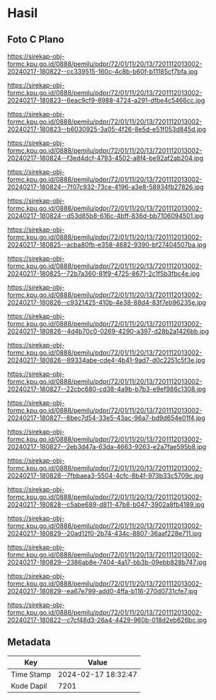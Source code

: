 # Hasil

## Foto C Plano

https://sirekap-obj-formc.kpu.go.id/0888/pemilu/pdpr/72/01/11/20/13/7201112013002-20240217-180822--cc339515-160c-4c8b-b60f-b11185cf7bfa.jpg

https://sirekap-obj-formc.kpu.go.id/0888/pemilu/pdpr/72/01/11/20/13/7201112013002-20240217-180823--6eac9cf9-8988-4724-a291-dfbe4c5466cc.jpg

https://sirekap-obj-formc.kpu.go.id/0888/pemilu/pdpr/72/01/11/20/13/7201112013002-20240217-180823--b6030925-3a05-4f26-8e5d-e51f053d845d.jpg

https://sirekap-obj-formc.kpu.go.id/0888/pemilu/pdpr/72/01/11/20/13/7201112013002-20240217-180824--f3ed4dcf-4793-4502-a8f4-be92af2ab204.jpg

https://sirekap-obj-formc.kpu.go.id/0888/pemilu/pdpr/72/01/11/20/13/7201112013002-20240217-180824--7f07c932-73ce-4196-a3e8-58934fb27826.jpg

https://sirekap-obj-formc.kpu.go.id/0888/pemilu/pdpr/72/01/11/20/13/7201112013002-20240217-180824--d53d85b8-616c-4bff-836d-bb7106094501.jpg

https://sirekap-obj-formc.kpu.go.id/0888/pemilu/pdpr/72/01/11/20/13/7201112013002-20240217-180825--acba80fb-e358-4682-9390-bf27404507ba.jpg

https://sirekap-obj-formc.kpu.go.id/0888/pemilu/pdpr/72/01/11/20/13/7201112013002-20240217-180825--72b7a360-81f9-4725-8671-2c1f5b3fbc4e.jpg

https://sirekap-obj-formc.kpu.go.id/0888/pemilu/pdpr/72/01/11/20/13/7201112013002-20240217-180826--c9321425-410b-4e38-88d4-83f7eb96235e.jpg

https://sirekap-obj-formc.kpu.go.id/0888/pemilu/pdpr/72/01/11/20/13/7201112013002-20240217-180826--4d4b70c0-0269-4290-a397-d28b2a1426bb.jpg

https://sirekap-obj-formc.kpu.go.id/0888/pemilu/pdpr/72/01/11/20/13/7201112013002-20240217-180826--89334abe-cde4-4b41-9ad7-d0c2251c5f3e.jpg

https://sirekap-obj-formc.kpu.go.id/0888/pemilu/pdpr/72/01/11/20/13/7201112013002-20240217-180827--22cbc680-cd38-4a9b-b7b3-e9ef986c1308.jpg

https://sirekap-obj-formc.kpu.go.id/0888/pemilu/pdpr/72/01/11/20/13/7201112013002-20240217-180827--8bec7d54-33e5-43ac-96a7-bd9d654e01f4.jpg

https://sirekap-obj-formc.kpu.go.id/0888/pemilu/pdpr/72/01/11/20/13/7201112013002-20240217-180827--2eb3d47a-63da-4663-9263-e2a7fae595b8.jpg

https://sirekap-obj-formc.kpu.go.id/0888/pemilu/pdpr/72/01/11/20/13/7201112013002-20240217-180828--7fbbaea3-5504-4cfc-8b4f-973b33c5709c.jpg

https://sirekap-obj-formc.kpu.go.id/0888/pemilu/pdpr/72/01/11/20/13/7201112013002-20240217-180828--c5abe689-d811-47b8-b047-3902a8fb4189.jpg

https://sirekap-obj-formc.kpu.go.id/0888/pemilu/pdpr/72/01/11/20/13/7201112013002-20240217-180829--20ad12f0-2b74-434c-8807-36aaf228e711.jpg

https://sirekap-obj-formc.kpu.go.id/0888/pemilu/pdpr/72/01/11/20/13/7201112013002-20240217-180829--2386ab8e-7404-4a17-bb3b-09ebb828b747.jpg

https://sirekap-obj-formc.kpu.go.id/0888/pemilu/pdpr/72/01/11/20/13/7201112013002-20240217-180829--ea67e799-add0-4ffa-b116-270d0731cfe7.jpg

https://sirekap-obj-formc.kpu.go.id/0888/pemilu/pdpr/72/01/11/20/13/7201112013002-20240217-180822--c7cf48d3-26a4-4429-960b-018d2eb626bc.jpg


## Metadata

| Key        | Value               |
| ---------- | ------------------- |
| Time Stamp | 2024-02-17 18:32:47 |
| Kode Dapil | 7201                |



